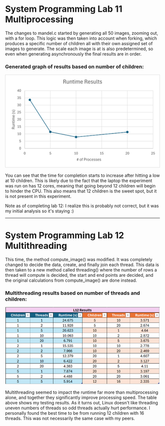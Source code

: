 <!--
Name: Ryan Pal Hilgendorf
Assignment: Lab 11 & 12
Secton: CPE 2600 121
-->

# System Programming Lab 11 Multiprocessing

The changes to mandel.c started by generating all 50 images, zooming out, with a for loop. This logic was then taken into account when forking, which produces a specific number of children all with their own assigned set of images to generate. The scale each image is at is also predetermined, so even when generating asynchronously the final results are in order.

### Generated graph of results based on number of children:

![graphLab11](./sysprog_lab11_graph.png)

You can see that the time for completion starts to increase after hitting a low at 10 children. This is likely due to the fact that the laptop the experiment was run on has 12 cores, meaning that going beyond 12 children will begin to hinder the CPU. This also means that 12 children is the sweet spot, but it is not present in this experiment.

Note as of completing lab 12: I realize this is probably not correct, but it was my initial analysis so it's staying :)

---

# System Programming Lab 12 Multithreading

This time, the method compute_image() was modified. It was completely changed to decide the data, create, and finally join each thread. This data is then taken to a new method called threading() where the number of rows a thread will compute is decided, the start and end points are decided, and the original calculations from compute_image() are done instead.

### Multithreading results based on number of threads and children:

![graphLab12](./sysprog_lab12_table.png)

Multithreading seemed to impact the runtime far more than multiprocessing alone, and together they significantly improve processing speed. The table above shows my testing results. As it turns out, Linux doesn't like threading uneven numbers of threads so odd threads actually hurt performance. I personally found the best time to be from running 12 children with 16 threads. This was not necessarily the same case with my peers.